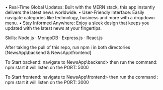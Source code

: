 
• Real-Time Global Updates: Built with the MERN stack, this app instantly delivers the latest news worldwide.
• User-Friendly Interface: Easily navigate categories like technology, business and more with a dropdown menu.
• Stay Informed Anywhere: Enjoy a sleek design that keeps you updated with the latest news at your fingertips.

Skills: Node.js · MongoDB · Express.js · React.js

After taking the pull of this repo, run npm i in both directories [NewsApp\backend & NewsApp\frontend]

To Start backend: navigate to NewsApp\backend> then run the command: npm start it will listen on the PORT: 5000

To Start frontend: navigate to NewsApp\frontend> then run the command : npm start it will listen on the PORT: 3000
